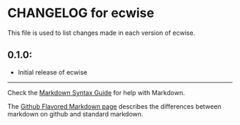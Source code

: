# CHANGELOG for ecwise

This file is used to list changes made in each version of ecwise.

## 0.1.0:

* Initial release of ecwise

- - -
Check the [Markdown Syntax Guide](http://daringfireball.net/projects/markdown/syntax) for help with Markdown.

The [Github Flavored Markdown page](http://github.github.com/github-flavored-markdown/) describes the differences between markdown on github and standard markdown.
